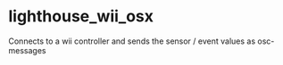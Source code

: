 # lighthouse_wii_osx
Connects to a wii controller and sends the sensor / event values as osc-messages
